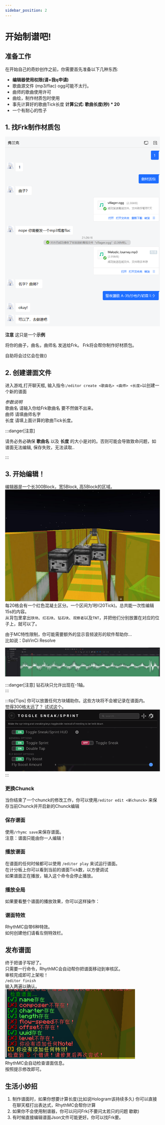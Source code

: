 ```yaml
---
sidebar_position: 2
---
```


# 开始制谱吧!

## 准备工作

在开始自己的奇妙创作之前，你需要首先准备以下几种东西:
- **编辑器使用权限(请+我q申请)**
- 歌曲源文件 (mp3/flac) ogg可能不太行。
- 曲师的歌曲使用许可
- 曲绘，制作材质包时使用
- 事先计算好的歌曲Tick长度  **计算公式: 歌曲长度(秒) * 20**
- 一个有耐心的性子

## 1. 找Frk制作材质包

![iq](img/iq.png)  

**注意** 这只是一个**示例**

将你的曲子，曲名，曲师名 发送给Frk。
Frk将会帮你制作好材质包。

自助将会过亿会在做()

## 2. 创建谱面文件

进入游戏,打开聊天框,
输入指令:`/editor create <歌曲名> <曲师> <长度>`以创建一个新的谱面

*参数说明*  
歌曲名 请输入你给Frk歌曲名 要不然做不出来。  
曲师 请填曲师名字    
长度 请填上面计算的歌曲Tick长度。  

:::danger[注意]

请务必务必确保 **歌曲名** 以及 **长度** 的大小是对的。否则可能会导致致命问题，如谱面无法编辑, 保存失败，无法读取..

:::

## 3. 开始编辑！
<!-- 你可以看到，目前你已经是创造模式了。   -->
编辑器是一个长300Block，宽5Block, 高5Block的区域。  
![e](img/apple.jpg)
每20格会有一个红色混凝土区分。一个区间为1秒(20Tick)。总共能一次性编辑15s的内容。  
从背包里拿出`铁块`、`红石块`、`钻石块`、`观察者`以及`TNT`，并把他们分别放置在对应的位子上，就可以了。  

由于MC特性限制，你可能需要额外的显示音频波形的软件帮助你...  
比如说：DaVinCi Resolve  

![alt text](img/dav.png)

:::danger[注意]
钻石块只允许出现在-1轴。  
:::

:::tip[Tips]
你可以放置任何方块辅助你。这些方块将不会被记录在谱面内。  
觉得300格太远了？ 试试这个。
![lunar](img/speed.png)
:::

### 更换Chunck
当你结束了一个chunck的修改工作，你可以使用`/editor edit <新chunck>` 来保存当前Chunck并开启新的Chunck编辑  

### 保存谱面
使用`/rhymc save`来保存谱面。  
注意：谱面只能由你一人编辑！  

### 播放谱面
在谱面的任何时候都可以使用 `/editor play` 来试运行谱面。  
在计分板上你可以看到当前的谱面Tick数，以方便调试  
如果谱面正在播放，输入这个命令会停止播放。  

### 播放全局
如果要看整个谱面的播放效果，你可以这样操作：  

### 谱面特效
RhythMC自带6种特效。  
如何创建他们请看左侧特效栏。  

## 发布谱面
终于把谱子写好了。  
只需要一行命令，RhythMC会自动帮你把谱面移动到审核区。  
审核完成即可上架啦！  
`/editor finish`   
输入两遍以确认。  
![img src](img/checker.png)  
RhythMC会自动检查谱面信息。  
按照提示修改即可。  

## 生活小妙招
1. 制作谱面时，如果你想要计算长度(比如说Hologram该持续多久) 你可以直接在聊天框打出表达式，RhythMC会帮你计算
2. 如果你不会使用制谱器，你可以问问Frk(不要问太若只的问题 歇歇)
3. 有时候直接编辑谱面Json文件可能更好。你可以找Frk要。 